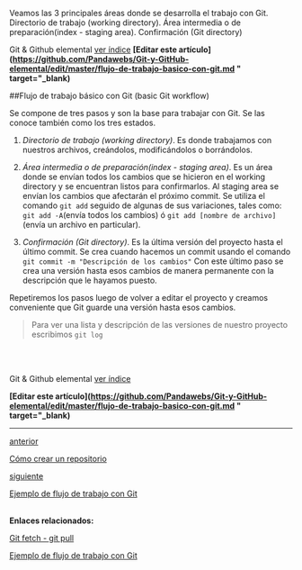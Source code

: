 <span class="hidden-excerpt"> Veamos las 3 principales áreas donde se desarrolla el trabajo con Git. Directorio de trabajo (working directory). Área intermedia o de preparación(index - staging area). Confirmación (Git directory)</span>

<!-- Inicio links índice y github -->

<span class="link-to-index-git">Git & Github elemental [ ver índice](http://pandawebs.net/git-github-elemental/)</span>
<strong class="link-to-github">[Editar este artículo](https://github.com/Pandawebs/Git-y-GitHub-elemental/edit/master/flujo-de-trabajo-basico-con-git.md " target="_blank)</strong>

<!-- Fin links índice y github -->

##Flujo de trabajo básico con Git (basic Git workflow)

Se compone de tres pasos y son la base para trabajar con Git.
Se las conoce también como los tres estados.

1. <i class="color-title">Directorio de trabajo (working directory)</i>. Es donde trabajamos con nuestros archivos,
creándolos, modificándolos o borrándolos.

2. <i class="color-title">Área intermedia o de preparación(index - staging area)</i>. Es un área donde se envían todos los cambios que se hicieron en el working directory y se encuentran listos para confirmarlos.
Al staging area se envían los cambios que afectarán el próximo commit. Se utiliza el comando `git add` seguido de algunas de sus variaciones, tales como:
`git add -A`(envía todos los cambios) ó `git add [nombre de archivo]`(envía un archivo en particular).

3. <i class="color-title">Confirmación (Git directory)</i>. Es la última versión del proyecto hasta el último commit.
Se crea cuando hacemos un commit usando el comando `git commit -m "Descripción de los cambios"`
Con este último paso se crea una versión hasta esos cambios de manera permanente con la descripción que le hayamos puesto.

Repetiremos los pasos luego de volver a editar el proyecto y creamos conveniente que Git guarde una versión hasta esos cambios.

> Para ver una lista y descripción de las versiones de nuestro proyecto escribimos `git log`

<br>
<br>

<!-- Inicio links índice y github -->

<span class="link-to-index-git">Git & Github elemental [ ver índice](http://pandawebs.net/git-github-elemental/)</span>

<strong class="link-to-github">[Editar este artículo](https://github.com/Pandawebs/Git-y-GitHub-elemental/edit/master/flujo-de-trabajo-basico-con-git.md " target="_blank)</strong>

<!-- Fin links índice y github -->

<hr>
<div class="post-content_next">
  <a href="http://pandawebs.net/crear-un-repositorio">
    <div class="post-content_next-left">
      <p>anterior</p>
      <span>Cómo crear un repositorio</span>
  </div>
  <a href="http://pandawebs.net/ejemplo-de-flujo-de-trabajo-con-git/">
    <div class="post-content_next-right">
      <p>siguiente</p>
      <span>Ejemplo de flujo de trabajo con Git</span>
    </div>
  </a>
</div>
<br>

**Enlaces relacionados:**

[Git fetch - git pull](http://pandawebs.net/git-fetch-git-pull/)

[Ejemplo de flujo de trabajo con Git](http://pandawebs.net/ejemplo-de-flujo-de-trabajo-con-git)

